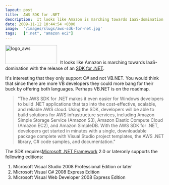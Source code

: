 ```yaml
---
layout: post
title:  AWS SDK for .NET
description:  It looks like Amazon is marching towards IaaS-domination with the release of an  SDK for .NET . Its interesting that they only support C# and not VB.NET. You would think that since there are more VB developers they could more bang for their buck by offering both languages. Perhaps VB.NET is on the roadmap. The AWS SDK for .NET makes it even easier for Windows developers to build .NET applications that tap into the cost-effective, scalable, and reliable AWS cloud. Using the SDK, developers will 
date: 2009-11-12 10:44:54 +0300
image:  '/images/slugs/aws-sdk-for-net.jpg'
tags:   [".net", "amazon ec2"]
---
```

<p><a href="http://res.cloudinary.com/blog-jeffdouglas-com/image/upload/v1400399501/logo_aws_ydaev7.gif"><img class="alignleft size-full wp-image-1353" style="padding-right:10px;padding-bottom:5px;" title="logo_aws" src="http://res.cloudinary.com/blog-jeffdouglas-com/image/upload/v1400399501/logo_aws_ydaev7.gif" alt="logo_aws" width="164" height="60" /></a>It looks like Amazon is marching towards IaaS-domination with the release of an <a href="http://aws.amazon.com/sdkfornet/" target="_blank">SDK for .NET</a>.</p>
<p>It's interesting that they only support C# and not VB.NET. You would think that since there are more VB developers they could more bang for their buck by offering both languages. Perhaps VB.NET is on the roadmap.</p>
<blockquote>"The AWS SDK for .NET makes it even easier for Windows developers to build .NET applications that tap into the cost-effective, scalable, and reliable AWS cloud. Using the SDK, developers will be able to build solutions for AWS infrastructure services, including Amazon Simple Storage Service (Amazon S3), Amazon Elastic Compute Cloud (Amazon EC2), and Amazon SimpleDB. With the AWS SDK for .NET, developers get started in minutes with a single, downloadable package complete with Visual Studio project templates, the AWS .NET library, C# code samples, and documentation."</blockquote>
The SDK requires<a href="http://msdn.microsoft.com/en-us/netframework/default.aspx">Microsoft .NET Framework</a> 2.0 or lateronly supports the following editions:
<ol style="padding-left:25px;">
 <li>Microsoft Visual Studio 2008 Professional Edition or later</li>
 <li>Microsoft Visual C# 2008 Express Edition</li>
 <li>Microsoft Visual Web Developer 2008 Express Edition</li>
</ol>
